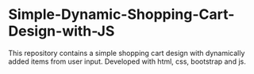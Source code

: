# Simple-Dynamic-Shopping-Cart-Design-with-JS
This repository contains a simple shopping cart design with dynamically added items from user input. Developed with html, css, bootstrap and js.
